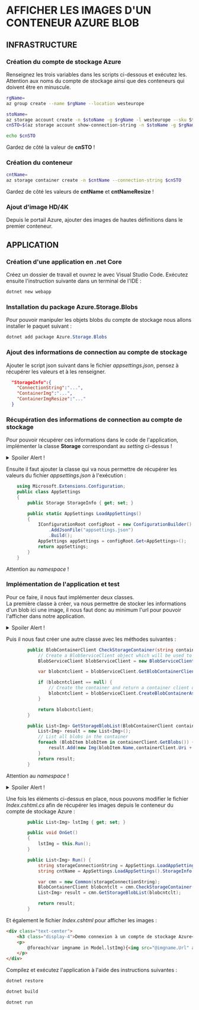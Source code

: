 # AFFICHER LES IMAGES D'UN CONTENEUR AZURE BLOB

## INFRASTRUCTURE

### Création du compte de stockage Azure

Renseignez les trois variables dans les scripts ci-dessous et exécutez les.
Attention aux noms du compte de stockage ainsi que des conteneurs qui doivent être en minuscule.

```bash
rgName=
az group create --name $rgName --location westeurope
```

```bash
stoName=
az storage account create -n $stoName -g $rgName -l westeurope --sku Standard_LRS --kind StorageV2 --access-tier Hot  
cnSTO=$(az storage account show-connection-string -n $stoName -g $rgName -o tsv)  

echo $cnSTO
```

Gardez de côté la valeur de **cnSTO** !

### Création du conteneur

```bash
cntName=
az storage container create -n $cntName --connection-string $cnSTO
```

Gardez de côté les valeurs de **cntName** et **cntNameResize** !

### Ajout d'image HD/4K

Depuis le portail Azure, ajouter des images de hautes définitions dans le premier conteneur.

## APPLICATION

### Création d'une application en .net Core

Créez un dossier de travail et ouvrez le avec Visual Studio Code. Exécutez ensuite l'instruction suivante dans un terminal de l'IDE :

```powershell
dotnet new webapp
```

### Installation du package Azure.Storage.Blobs

Pour pouvoir manipuler les objets blobs du compte de stockage nous allons installer le paquet suivant :

```powershell
dotnet add package Azure.Storage.Blobs
```

### Ajout des informations de connection au compte de stockage

Ajouter le script json suivant dans le fichier *appsettings.json*, pensez à récupérer les valeurs et à les renseigner.

```json
  "StorageInfo":{
    "ConnectionString":"...",
    "ContainerImg":"...",
    "ContainerImgResize":"..."
  }
```

### Récupération des informations de connection au compte de stockage

Pour pouvoir récupérer ces informations dans le code de l'application, implémenter la classe **Storage** correspondant au *setting* ci-dessus !

<details>
  <summary>Spoiler Alert !</summary>
  
```C#
    public class Storage {
        public string ConnectionString { get; set; }
        public string ContainerImg { get; set; }
        public string ContainerImgResize { get; set; }
    }
```

</details>

Ensuite il faut ajouter la classe qui va nous permettre de récupérer les valeurs du fichier *appsettings.json* à l'exécution :

```C#
    using Microsoft.Extensions.Configuration;
    public class AppSettings
    {
        public Storage StorageInfo { get; set; }

        public static AppSettings LoadAppSettings()
        {
            IConfigurationRoot configRoot = new ConfigurationBuilder()
                .AddJsonFile("appsettings.json")
                .Build();
            AppSettings appSettings = configRoot.Get<AppSettings>();
            return appSettings;
        }
    }
```

Attention au *namespace* !

### Implémentation de l'application et test

Pour ce faire, il nous faut implémenter deux classes.  
La première classe à créer, va nous permettre de stocker les informations d'un blob ici une image, il nous faut donc au minimum l'url pour pouvoir l'afficher dans notre application.

<details>
  <summary>Spoiler Alert !</summary>
  
```C#
    public class Img {
        public string Name { get; private set;}
        public string Url { get; private set; }

        public Img(string name, string url) {
            this.Name = name;
            this.Url = url;
        }
    }
```

</details>

Puis il nous faut créer une autre classe avec les méthodes suivantes :

```C#
        public BlobContainerClient CheckStorageContainer(string containerName) {
            // Create a BlobServiceClient object which will be used to create a container client
            BlobServiceClient blobServiceClient = new BlobServiceClient(this._stoCnString);

            var blobcntclient = blobServiceClient.GetBlobContainerClient(containerName);

            if (blobcntclient == null) {
                // Create the container and return a container client object
                blobcntclient = blobServiceClient.CreateBlobContainerAsync(containerName).Result;
            }

            return blobcntclient;
        }
```

```C#
        public List<Img> GetStorageBlobList(BlobContainerClient containerClient){
            List<Img> result = new List<Img>();
            // List all blobs in the container
            foreach (BlobItem blobItem in containerClient.GetBlobs()) {
                result.Add(new Img(blobItem.Name,containerClient.Uri + "/" + blobItem.Name));
            }
            return result;
        }
```

Attention au *namespace* !

<details>
  <summary>Spoiler Alert !</summary>
  
```C#
    public class Common
    {
        private string _stoCnString;

        public Common(string stocnstring){
            this._stoCnString=stocnstring;
        }

        public BlobContainerClient CheckStorageContainer(string containerName) {
            // Create a BlobServiceClient object which will be used to create a container client
            BlobServiceClient blobServiceClient = new BlobServiceClient(this._stoCnString);

            var blobcntclient = blobServiceClient.GetBlobContainerClient(containerName);

            if (blobcntclient == null) {
                // Create the container and return a container client object
                blobcntclient = blobServiceClient.CreateBlobContainerAsync(containerName).Result;
            }

            return blobcntclient;
        }

        public List<Img> GetStorageBlobList(BlobContainerClient containerClient){
            List<Img> result = new List<Img>();
            // List all blobs in the container
            foreach (BlobItem blobItem in containerClient.GetBlobs()) {
                result.Add(new Img(blobItem.Name,containerClient.Uri + "/" + blobItem.Name));
            }
            return result;
        }
    }
```

</details>

Une fois les éléments ci-dessus en place, nous pouvons modifier le fichier *Index.cshtml.cs* afin de récupérer les images depuis le conteneur du compte de stockage Azure :

```C#
        public List<Img> lstImg { get; set; }

        public void OnGet()
        {
            lstImg = this.Run();
        }

        public List<Img> Run() {
            string storageConnectionString = AppSettings.LoadAppSettings().StorageInfo.ConnectionString;
            string cntName = AppSettings.LoadAppSettings().StorageInfo.ContainerImg;

            var cmn = new Common(storageConnectionString);
            BlobContainerClient blobcntclt = cmn.CheckStorageContainer(cntName);
            List<Img> result = cmn.GetStorageBlobList(blobcntclt);

            return result;
        }
```

Et également le fichier *Index.cshtml* pour afficher les images :

```html
<div class="text-center">
    <h3 class="display-4">Demo connexion à un compte de stockage Azure</h3>
    <p>
        @foreach(var imgname in Model.lstImg){<img src="@imgname.Url" alt="@imgname.Name"/><br>}
    </p>
</div>
```

Compilez et exécutez l'application à l'aide des instructions suivantes :

```powershell
dotnet restore

dotnet build

dotnet run
```
